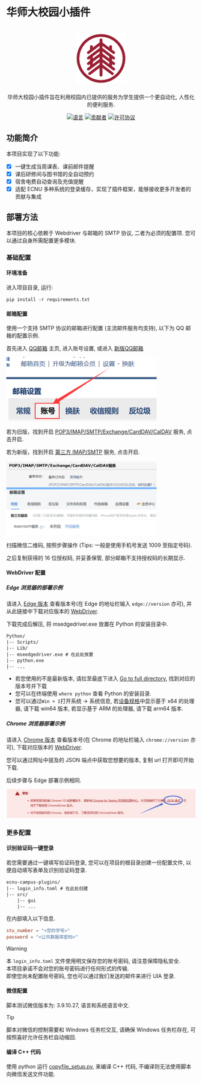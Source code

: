 # 华师大校园小插件

<div align="center">
  <h1><a href="https://github.com/azazo1/ecnu-campus-plugins"><img alt="ECNU Campus Plugins" src="assets/icon.png" width=132/></a></h1>

华师大校园小插件旨在利用校园内已提供的服务为学生提供一个更自动化, 人性化的便利服务.

[![](https://img.shields.io/github/languages/top/azazo1/ecnu-campus-plugins "语言")](https://github.com/azazo1/ecnu-campus-plugins)
[![](https://img.shields.io/github/contributors/azazo1/ecnu-campus-plugins "贡献者")](https://github.com/azazo1/ecnu-campus-plugins/graphs/contributors)
[![](https://img.shields.io/github/license/azazo1/ecnu-campus-plugins?cacheSeconds=60 "许可协议")](https://github.com/azazo1/ecnu-campus-plugins/blob/master/LICENSE)
</div>

[//]: # (todo 将仓库状态变为 Public, 添加./github/workflows/python-cli.yml)

## 功能简介

本项目实现了以下功能:

- [x] 一键生成当周课表、课前邮件提醒
- [x] 课后研修间与图书馆的全自动预约
- [x] 宿舍电费自动查询及充值提醒
- [x] 适配 ECNU 多种系统的登录缓存，实现了插件框架，能够接收更多开发者的贡献与集成

## 部署方法

本项目的核心依赖于 Webdriver 与邮箱的 SMTP 协议, 二者为必须的配置项. 您可以通过自身所需配置更多模块.

### 基础配置

#### 环境准备

进入项目目录, 运行:

```shell
pip install -r requirements.txt
```

#### 邮箱配置

使用一个支持 SMTP 协议的邮箱进行配置 (主流邮件服务均支持), 以下为 QQ 邮箱的配置示例.

首先进入 [QQ邮箱](https://mail.qq.com) 主页, 进入账号设置, 或进入 [新版QQ邮箱](https://wx.mail.qq.com)

[//]: # (![进入邮箱设置]&#40;./assets/mailbox_settings.png&#41;)

<img src="./assets/readme/mailbox_settings.png" alt="进入邮箱设置" width="400">

若为旧版，找到开启 <u>POP3/IMAP/SMTP/Exchange/CardDAV/CalDAV</u> 服务, 点击开启.

若为新版，找到开启 <u>第三方 IMAP/SMTP</u> 服务, 点击开启.

[//]: # (![开启 SMTP 服务]&#40;./assets/smtp_open.jpg&#41;)

<img src="./assets/readme/smtp_open.jpg" alt="开启 SMTP 服务" width="400">

扫描微信二维码, 按照步骤操作 (Tips: 一般是使用手机号发送 1009 至指定号码).

之后复制获得的 16 位授权码, 并妥善保管, 部分邮箱不支持授权码的长期显示.

#### WebDriver 配置

##### Edge 浏览器的部署示例
请进入 [Edge 版本](edge://version) 查看版本号(在 Edge 的地址栏输入 `edge://version` 亦可), 并从此链接中下载对应版本的 [WebDriver](https://developer.microsoft.com/en-us/microsoft-edge/tools/webdriver/).

下载完成后解压, 将 msedgedriver.exe 放置在 Python 的安装目录中.

```text
Python/
|-- Scripts/
|-- Lib/
|-- mseedgedriver.exe # 在此处放置
|-- python.exe
|-- ...
```

- 若您使用的不是最新版本, 请拉至最底下进入 [Go to full directory](https://msedgewebdriverstorage.z22.web.core.windows.net/?form=MA13LH), 找到对应的版本号并下载
- 您可以在终端使用 `where python` 查看 Python 的安装目录.
- 您可以通过`Win + I`打开系统 -> 系统信息, 若<u>设备规格</u>中显示基于 x64 的处理器, 请下载 win64 版本, 若显示基于 ARM 的处理器, 请下载 arm64 版本.

##### Chrome 浏览器部署示例
请进入 [Chrome 版本](chrome://version/) 查看版本号(在 Chrome 的地址栏输入 `chrome://version` 亦可), 下载对应版本的 [WebDriver](https://developer.chrome.google.cn/docs/chromedriver/downloads?hl=zh-cn).

您可以通过网址中提及的 JSON 端点中获取您想要的版本, 复制 url 打开即可开始下载.

后续步骤与 Edge 部署示例相同.

<img src="./assets/readme/chrome_json.png" alt="Chrome Json" width="550">

### 更多配置

#### 识别验证码一键登录

若您需要通过一键填写验证码登录, 您可以在项目的根目录创建一份配置文件, 以便自动填写表单及识别验证码登录.

```text
ecnu-campus-plugins/
|-- login_info.toml # 在此处创建
|-- src/
    |-- gui
    |-- ...
```

在内部填入以下信息.

```toml
stu_number = "<您的学号>"
password = "<公共数据库密码>"
```

> [!WARNING]
> 本 `login_info.toml` 文件使用明文保存您的账号密码, 请注意保障隐私安全.  
> 本项目承诺不会对您的账号密码进行任何形式的传输.  
> 即使您尚未配置账号密码, 您也可以通过我们发送的邮件来进行 UIA 登录.  

#### 微信配置

脚本测试微信版本为: 3.9.10.27, 语言和系统语言中文.

> [!TIP]
> 脚本对微信的控制需要和 Windows 任务栏交互, 请确保 Windows 任务栏存在, 可按照喜好允许任务栏自动缩回.

#### 编译 C++ 代码

使用 python 运行 [copyfile_setup.py](src/cpp/copyfile_build/copyfile_setup.py), 来编译 C++ 代码,
不编译则无法使用脚本向微信发送文件功能.

[//]: # (todo 添加编写自己的 plugins 的教程.)

